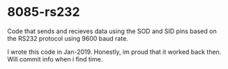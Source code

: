 # 8085-rs232
Code that sends and recieves data using the SOD and SID pins based on the RS232 protocol using 9600 baud rate.

I wrote this code  in Jan-2019. Honestly, im proud that it worked back then. Will commit info when i find time.
